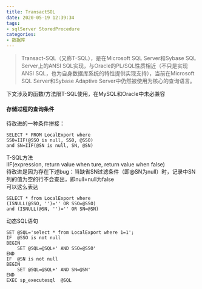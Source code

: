 ```yaml
---
title: TransactSOL
date: 2020-05-19 12:39:34
tags:
- sqlServer StoredProcedure
categories: 
- 数据库
---
```

> Transact-SQL（又称T-SQL），是在Microsoft SQL Server和Sybase SQL Server上的ANSI SQL实现，与Oracle的PL/SQL性质相近（不只是实现ANSI SQL，也为自身数据库系统的特性提供实现支持），当前在Microsoft SQL Server和Sybase Adaptive Server中仍然被使用为核心的查询语言。

下文涉及的函数/方法限T-SQL使用，在MySQL和Oracle中未必兼容

#### 存储过程的查询条件

待改进的一种条件拼接：
```
SELECT * FROM LocalExport where 
SSO=IIF(@SSO is null, SSO, @SSO)
and SN=IIF(@SN is null, SN, @SN)
```
T-SQL方法 <br> IIF(expression, return value when ture, return value when false)<br>
待改进是因为存在下述bug：当缺省SN过滤条件（即@SN为null）时，记录中SN列的值为空的行不会查出，即null=null为false<br>
可以这么表达
```
SELECT * from LocalExport where 
(ISNULL(@SSO, '')='' OR SSO=@SSO)
and (ISNULL(@SN, '')='' OR SN=@SN)
```
动态SQL语句
```
SET @SQL='select * from LocalExport where 1=1';
IF  @SSO is not null
BEGIN
    SET @SQL=@SQL+' AND SSO=@SSO'
END
IF  @SN is not null
BEGIN
    SET @SQL=@SQL+' AND SN=@SN'
END
EXEC sp_executesql  @SQL 
```